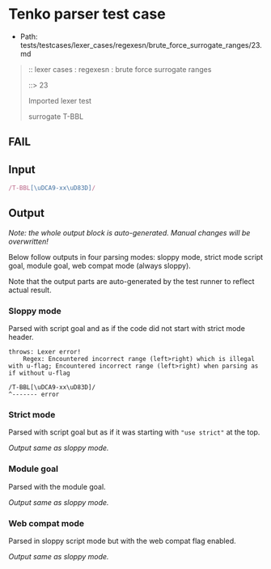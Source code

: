 # Tenko parser test case

- Path: tests/testcases/lexer_cases/regexesn/brute_force_surrogate_ranges/23.md

> :: lexer cases : regexesn : brute force surrogate ranges
>
> ::> 23
>
> Imported lexer test
>
> surrogate T-BBL

## FAIL

## Input

`````js
/T-BBL[\uDCA9-xx\uD83D]/
`````

## Output

_Note: the whole output block is auto-generated. Manual changes will be overwritten!_

Below follow outputs in four parsing modes: sloppy mode, strict mode script goal, module goal, web compat mode (always sloppy).

Note that the output parts are auto-generated by the test runner to reflect actual result.

### Sloppy mode

Parsed with script goal and as if the code did not start with strict mode header.

`````
throws: Lexer error!
    Regex: Encountered incorrect range (left>right) which is illegal with u-flag; Encountered incorrect range (left>right) when parsing as if without u-flag

/T-BBL[\uDCA9-xx\uD83D]/
^------- error
`````

### Strict mode

Parsed with script goal but as if it was starting with `"use strict"` at the top.

_Output same as sloppy mode._

### Module goal

Parsed with the module goal.

_Output same as sloppy mode._

### Web compat mode

Parsed in sloppy script mode but with the web compat flag enabled.

_Output same as sloppy mode._
